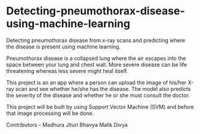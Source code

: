 # Detecting-pneumothorax-disease-using-machine-learning
Detecting pneumothorax disease from x-ray scans and predicting where the disease is present using machine learning.

Pneumothorax disease is a collapsed lung where the air escapes into the space between your lung and chest wall. More severe disease can be life threatening whereas less severe might heal itself.

This project is an an app where a person can upload the image of his/her X-ray scan and see whether he/she has the disease. The model also predicts the severity of the disease and whether he or she must consult the doctor.

This project will be built by using Support Vector Machine (SVM) and before that image processing will be done.


Contributors - 
  Madhura Jituri
  Bhavya Malik
  Divya
